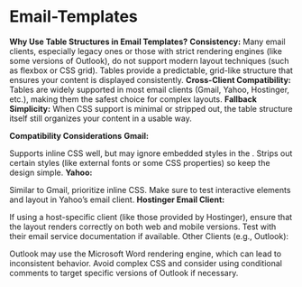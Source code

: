 # Email-Templates
**Why Use Table Structures in Email Templates?**
**Consistency:**
 Many email clients, especially legacy ones or those with strict rendering engines (like some versions of Outlook), do not support modern layout techniques (such as flexbox or CSS grid). Tables provide a predictable, grid-like structure that ensures your content is displayed consistently.
**Cross-Client Compatibility:**
 Tables are widely supported in most email clients (Gmail, Yahoo, Hostinger, etc.), making them the safest choice for complex layouts.
**Fallback Simplicity:**
When CSS support is minimal or stripped out, the table structure itself still organizes your content in a usable way.


**Compatibility Considerations**
**Gmail:**

Supports inline CSS well, but may ignore embedded styles in the <head>.
Strips out certain styles (like external fonts or some CSS properties) so keep the design simple.
**Yahoo:**

Similar to Gmail, prioritize inline CSS.
Make sure to test interactive elements and layout in Yahoo’s email client.
**Hostinger Email Client:**

If using a host-specific client (like those provided by Hostinger), ensure that the layout renders correctly on both web and mobile versions.
Test with their email service documentation if available.
Other Clients (e.g., Outlook):

Outlook may use the Microsoft Word rendering engine, which can lead to inconsistent behavior.
Avoid complex CSS and consider using conditional comments to target specific versions of Outlook if necessary.
